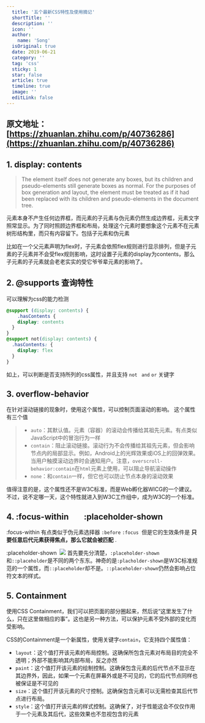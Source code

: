 ```yaml
---
  title: '五个最新CSS特性及使用摘记'
  shortTitle: ''
  description: ''
  icon: ''
  author:
    name: 'Song'
  isOriginal: true
  date: 2019-06-21
  category: ''
  tag: 'css'
  sticky: 1
  star: false
  article: true
  timeline: true
  image: ''
  editLink: false
---
```


  ## 原文地址：[https://zhuanlan.zhihu.com/p/40736286](https://zhuanlan.zhihu.com/p/40736286)
## 1. display: contents
> The element itself does not generate any boxes, but its children and pseudo-elements still generate boxes as normal. For the purposes of box generation and layout, the element must be treated as if it had been replaced with its children and pseudo-elements in the document tree.

元素本身不产生任何边界框，而元素的子元素与伪元素仍然生成边界框，元素文字照常显示。为了同时照顾边界框和布局，处理这个元素时要想象这个元素不在元素树形结构里，而只有内容留下。包括子元素和伪元素

比如在一个父元素声明为flex时，子元素会依照flex规则进行显示排列，但是子元素的子元素并不会受flex规则影响，这时设置子元素的display为contents，那么子元素的子元素就会老老实实的受它爷爷辈元素的影响了。

## 2. @supports 查询特性
可以理解为css的能力检测

```css
@support (display: contents) {
	.hasContents {
  	display: contents
  }
}
@support not(display: contents) {
  .hasContents: {
  	display: flex
  }
}
```

如上，可以判断是否支持所列的css属性，并且支持 `not ` `and` `or` 关键字

## 3. overflow-behavior
在针对滚动链接的现象时，使用这个属性，可以控制页面滚动的影响。
这个属性有三个值
> - `auto`：其默认值。元素（容器）的滚动会传播给其祖先元素。有点类似JavaScript中的冒泡行为一样
> - `contain`：阻止滚动链接。滚动行为不会传播给其祖先元素，但会影响节点内的局部显示。例如，Android上的光辉效果或iOS上的回弹效果。当用户触摸滚动边界时会通知用户。注意，`overscroll-behavior:contain`在`html`元素上使用，可以阻止导航滚动操作
> - `none`：和`contain`一样，但它也可以防止节点本身的滚动效果


值得注意的是，这个属性还不是W3C标准，而是Web孵化器WICG的一个建议。不过，说不定哪一天，这个特性就进入到W3C工作组中，成为W3C的一个标准。

## 4. :focus-within        :placeholder-shown
:focus-within 有点类似于伪元素选择器 `:before` `:focus` 
但是它的生效条件是 **只要任意后代元素获得焦点，那么它就会被匹配** .

:placeholder-shown 
![](https://cdn.nlark.com/yuque/0/2019/jpeg/297368/1561098417624-04ff5ed0-294e-40d4-b8f2-e14487cf5d75.jpeg#align=left&display=inline&height=275&originHeight=379&originWidth=720&size=0&status=done&width=522)
首先要先分清楚，`:placeholder-shown`和`::placeholder`是不同的两个东东。神奇的是`:placholder-shown`是W3C标准规范的一个属性，而`::placeholder`却不是。`::placeholder-shown`仍然会影响占位符文本的样式。

## 5. Containment
使用CSS Containment，我们可以把页面的部分圈起来，然后说“这里发生了什么，只在这里做相应的事”。这也是另一种方法，可以保护元素不受外部的变化而受影响。

CSS的Containment是一个新属性，使用关键字`contain`，它支持四个属性值：

- `layout`：这个值打开该元素的布局控制。这确保所包含元素对布局目的完全不透明；外部不能影响其内部布局，反之亦然
- `paint`：这个值打开该元素的绘制控制。这确保包含元素的后代节点不显示在其边界外，因此，如果一个元素在屏幕外或是不可见的，它的后代节点同样也被保证是不可见的
- `size`：这个值打开该元素的尺寸控制。这确保包含元素可以无需检查其后代节点进行布局。
- `style`：这个值打开该元素的样式控制。这确保了，对于性能这会不仅仅作用于一个元素及其后代，这些效果也不忽视包含的元素
